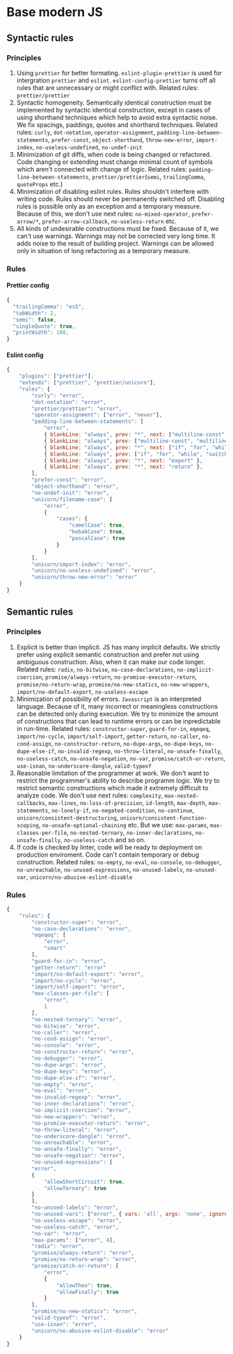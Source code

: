 # Base modern JS

## Syntactic rules

### Principles
1. Using `prettier` for better formating. `eslint-plugin-prettier` is used for intergration `prettier` and `eslint`. `eslint-config-prettier` turns off all rules that are unnecessary or might conflict with. Related rules: `prettier/prettier`
2. Syntactic homogeneity. Semantically identical construction must be implemented by syntactic identical construction, except in cases of using shorthand techniques which help to avoid extra syntactic noise. We fix spacings, paddings, quotes and shorthand techniques. Related rules: `curly`, `dot-notation`, `operator-assignment`, `padding-line-between-statements`, `prefer-const`, `object-shorthand`, `throw-new-error`, `import-index`, `no-useless-undefined`, `no-undef-init`
3. Minimization of git diffs, when code is being changed or refactored. Code changing or extending must change minimal count of symbols which aren't connected with change of logic. Related rules: `padding-line-between-statements`, `prettier/prettier`(`semi`, `trailingComma`, `quoteProps` etc.)
4. Minimization of disabling eslint rules. Rules shouldn't interfere with writing code. Rules should never be permanently switched off. Disabling rules is possible only as an exception and a temporary measure. Because of this, we don't use next rules: `no-mixed-operator`, `prefer-arrow/*`, `prefer-arrow-callback`, `no-useless-return` etc.
5. All kinds of undesirable constructions must be fixed. Because of it, we can't use warnings. Warnings may not be corrected very long time. It adds noise to the result of building project. Warnings can be allowed only in situation of long refactoring as a temporary measure.

### Rules

#### Prettier config

```js
{
  "trailingComma": "es5",
  "tabWidth": 2,
  "semi": false,
  "singleQuote": true,
  "printWidth": 100,
}
```

#### Eslint config

```js
{
    "plugins": ["prettier"],
    "extends": ["prettier", "prettier/unicorn"],
    "rules": {
        "curly": "error",
        "dot-notation": "error",
        "prettier/prettier": "error",
        "operator-assignment": ["error", "never"],
        "padding-line-between-statements": [
            "error",
            { blankLine: "always", prev: "*", next: ["multiline-const", "multiline-let"] },
            { blankLine: "always", prev: ["multiline-const", "multiline-let"], next: "*" },
            { blankLine: "always", prev: "*", next: ["if", "for", "while", "switch", "iife", "do", "throw"] },
            { blankLine: "always", prev: ["if", "for", "while", "switch", "iife", "do", "throw"], next: "*" },
            { blankLine: "always", prev: "*", next: "export" },
            { blankLine: "always", prev: "*", next: "return" },
        ],
        "prefer-const": "error",
        "object-shorthand": "error",
        "no-undef-init": "error",
        "unicorn/filename-case": [
            "error",
            {
                "cases": {
                    "camelCase": true,
                    "kebabCase": true,
                    "pascalCase": true
                }
            }
        ],
        "unicorn/import-index": "error",
        "unicorn/no-useless-undefined": "error",
        "unicorn/throw-new-error": "error"
    }
}
```

## Semantic rules

### Principles
1. Explicit is better than implicit. JS has many implicit defaults. We strictly prefer using explicit semantic construction and prefer not using ambiguous construction. Also, when it can make our code longer. Related rules: `radix`, `no-bitwise`, `no-case-declarations`, `no-implicit-coercion`, `promise/always-return`, `no-promise-executor-return`, `promise/no-return-wrap`, `promise/no-new-statics`, `no-new-wrappers`, `import/no-default-export`, `no-useless-escape`
2. Minimization of possibility of errors. `Javascript` is an interpreted language. Because of it, many incorrect or meaningless constructions can be detected only during execution. We try to minimize the amount of constructions that can lead to runtime errors or can be inpredictable in run-time. Related rules: `constructor-super`, `guard-for-in`, `eqeqeq`, `import/no-cycle`, `import/self-import`, `getter-return`, `no-caller`, `no-cond-assign`, `no-constructor-return`, `no-dupe-args`, `no-dupe-keys`, `no-dupe-else-if`, `no-invalid-regexp`, `no-throw-literal`, `no-unsafe-finally`,  `no-useless-catch`, `no-unsafe-negation`, `no-var`, `promise/catch-or-return`, `use-isnan`, `no-underscore-dangle`, `valid-typeof`
3. Reasonable limitation of the programmer at work. We don't want to restrict the programmer's ability to describe programm logic. We try to restrict semantic constructions which made it extremely difficult to analyze code. We don't use next rules: `complexity`, `max-nested-callbacks`, `max-lines`, `no-loss-of-precision`, `id-length`, `max-depth`, `max-statements`, `no-lonely-if`, `no-negated-condition`, `no-continue`, `unicorn/consistent-destructuring`, `unicorn/consistent-function-scoping`, `no-unsafe-optional-chaining` etc. But we use: `max-params`, `max-classes-per-file`, `no-nested-ternary`, `no-inner-declarations`, `no-unsafe-finally`,  `no-useless-catch` and so on.
4. If code is checked by linter, code will be ready to deployment on production enviroment. Code can't contain temporary or debug construction. Related rules: `no-empty`, `no-eval`, `no-console`, `no-debugger`, `no-unreachable`, `no-unused-expressions`, `no-unused-labels`, `no-unused-var`, `unicorn/no-abusive-eslint-disable` 

### Rules
```js
{
    "rules": {
        "constructor-super": "error",
        "no-case-declarations": "error",
        "eqeqeq": [
            "error",
            "smart"
        ],
        "guard-for-in": "error",
        "getter-return": "error"
        "import/no-default-export": "error",
        "import/no-cycle": "error",
        "import/self-import": "error",
        "max-classes-per-file": [
            "error",
            1
        ],
        "no-nested-ternary": "error",
        "no-bitwise": "error",
        "no-caller": "error",
        "no-cond-assign": "error",
        "no-console": "error",
        "no-constructor-return": "error",
        "no-debugger": "error",
        "no-dupe-args": "error",
        "no-dupe-keys": "error",
        "no-dupe-else-if": "error",
        "no-empty": "error",
        "no-eval": "error",
        "no-invalid-regexp": "error",
        "no-inner-declarations": "error",
        "no-implicit-coercion": "error",
        "no-new-wrappers": "error",
        "no-promise-executor-return": "error",
        "no-throw-literal": "error",
        "no-underscore-dangle": "error",
        "no-unreachable": "error",
        "no-unsafe-finally": "error",
        "no-unsafe-negation": "error",
        "no-unused-expressions": [
        "error",
        {
            "allowShortCircuit": true,
            "allowTernary": true
        }
        ],
        "no-unused-labels": "error",
        "no-unused-vars": ["error", { vars: 'all', args: 'none', ignoreRestSiblings: false }],
        "no-useless-escape": "error",
        "no-useless-catch", "error",
        "no-var": "error",
        "max-params": ["error", 4],
        "radix": "error",
        "promise/always-return": "error",
        "promise/no-return-wrap": "error",
        "promise/catch-or-return": [
            "error",
            {
                "allowThen": true,
                "allowFinally": true
            }
        ],
        "promise/no-new-statics": "error",
        "valid-typeof": "error",
        "use-isnan": "error",
        "unicorn/no-abusive-eslint-disable": "error"
    }
}
```
